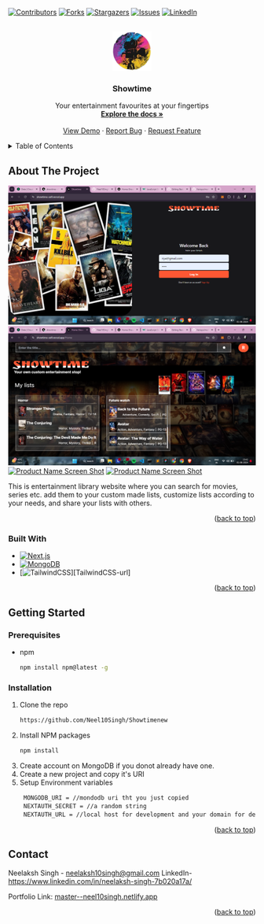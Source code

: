 <a name="readme-top"></a>

[![Contributors][contributors-shield]][contributors-url]
[![Forks][forks-shield]][forks-url]
[![Stargazers][stars-shield]][stars-url]
[![Issues][issues-shield]][issues-url]
[![LinkedIn][linkedin-shield]][linkedin-url]

<!-- PROJECT LOGO -->
<br />
<div align="center">
  <a href="https://master--neel10singh.netlify.app/">
    <img src="./app/favicon.ico
    " alt="Logo" width="80" height="80">
  </a>

  <h3 align="center">Showtime</h3>

  <p align="center">
    Your entertainment favourites at your fingertips
    <br />
    <a href="https://github.com/Neel10Singh/Showtimenew"><strong>Explore the docs »</strong></a>
    <br />
    <br />
    <a href="https://showtime-self.vercel.app/">View Demo</a>
    ·
    <a href="https://github.com/Neel10Singh/Showtimenew/issues">Report Bug</a>
    ·
    <a href="https://github.com/Neel10Singh/Showtimenew/issues">Request Feature</a>
  </p>
</div>

<!-- TABLE OF CONTENTS -->
<details>
  <summary>Table of Contents</summary>
  <ol>
    <li>
      <a href="#about-the-project">About The Project</a>
      <ul>
        <li><a href="#built-with">Built With</a></li>
      </ul>
    </li>
    <li>
      <a href="#getting-started">Getting Started</a>
      <ul>
        <li><a href="#prerequisites">Prerequisites</a></li>
        <li><a href="#installation">Installation</a></li>
      </ul>
    </li>
    <li><a href="#usage">Usage</a></li>
    <li><a href="#roadmap">Roadmap</a></li>
    <li><a href="#contributing">Contributing</a></li>
    <li><a href="#license">License</a></li>
    <li><a href="#contact">Contact</a></li>
    <li><a href="#acknowledgments">Acknowledgments</a></li>
  </ol>
</details>

<!-- ABOUT THE PROJECT -->

## About The Project

[![Product Name Screen Shot][product-screenshot1]](master--neel10singh.netlify.app)
[![Product Name Screen Shot][product-screenshot2]](master--neel10singh.netlify.app)
[![Product Name Screen Shot][product-screenshot3]](master--neel10singh.netlify.app)
[![Product Name Screen Shot][product-screenshot4]](master--neel10singh.netlify.app)

This is entertainment library website where you can search for movies, series etc. add them to your custom made lists, customize lists according to your needs, and share your lists with others.

<p align="right">(<a href="#readme-top">back to top</a>)</p>

### Built With

- [![Next.js][Next.js]][Next-url]
- [![MongoDB][Mongodb]][Mongodb-url]
- [![TailwindCSS][TailwindCSS]][TailwindCSS-url]

<p align="right">(<a href="#readme-top">back to top</a>)</p>

<!-- GETTING STARTED -->

## Getting Started

### Prerequisites

- npm
  ```sh
  npm install npm@latest -g
  ```

### Installation

1. Clone the repo
   ```sh
   https://github.com/Neel10Singh/Showtimenew
   ```
2. Install NPM packages
   ```sh
   npm install
   ```
3. Create account on MongoDB if you donot already have one.
4. Create a new project and copy it's URI
5. Setup Environment variables
   ```sh
    MONGODB_URI = //mondodb uri tht you just copied
    NEXTAUTH_SECRET = //a random string
    NEXTAUTH_URL = //local host for development and your domain for deployment
   ```

<p align="right">(<a href="#readme-top">back to top</a>)</p>

<!-- CONTACT -->

## Contact

Neelaksh Singh - neelaksh10singh@gmail.com
LinkedIn- https://www.linkedin.com/in/neelaksh-singh-7b020a17a/

Portfolio Link: [master--neel10singh.netlify.app](master--neel10singh.netlify.app)

<p align="right">(<a href="#readme-top">back to top</a>)</p>

<!-- MARKDOWN LINKS & IMAGES -->
<!-- https://www.markdownguide.org/basic-syntax/#reference-style-links -->

[contributors-shield]: https://img.shields.io/github/contributors/Neel10Singh/Neel_portfolio.svg?style=for-the-badge
[contributors-url]: https://github.com/Neel10Singh/Neel_portfolio/graphs/contributors
[forks-shield]: https://img.shields.io/github/forks/Neel10Singh/Neel_portfolio.svg?style=for-the-badge
[forks-url]: https://github.com/Neel10Singh/Neel_portfolio/network/members
[stars-shield]: https://img.shields.io/github/stars/Neel10Singh/Neel_portfolio.svg?style=for-the-badge
[stars-url]: https://github.com/Neel10Singh/Neel_portfolio/stargazers
[issues-shield]: https://img.shields.io/github/issues/Neel10Singh/Neel_portfolio.svg?style=for-the-badge
[issues-url]: https://github.com/Neel10Singh/Neel_portfolio/issues
[license-shield]: https://img.shields.io/github/license/Neel10Singh/Neel_portfolio.svg?style=for-the-badge
[linkedin-shield]: https://img.shields.io/badge/-LinkedIn-black.svg?style=for-the-badge&logo=linkedin&colorB=555
[linkedin-url]: https://www.linkedin.com/in/neelaksh-singh-7b020a17a/
[product-screenshot1]: ./public//ss1.png
[product-screenshot2]: ./public//ss2.png
[product-screenshot3]: ./public//ss3.png
[product-screenshot4]: ./public//ss4.png
[Next.js]: https://img.shields.io/badge/next.js-000000?style=for-the-badge&logo=nextdotjs&logoColor=white
[Next-url]: https://nextjs.org/
[Mongodb]: https://img.shields.io/badge/MongoDB-%234ea94b.svg?style=for-the-badge&logo=mongodb&logoColor=white
[Mongodb-url]: https://www.mongodb.com/
[TailwindCSS]: https://img.shields.io/badge/tailwindcss-%2338B2AC.svg?style=for-the-badge&logo=tailwind-css&logoColor=white
[TailwindCSS-docs]: https://tailwindcss.com/docs/
